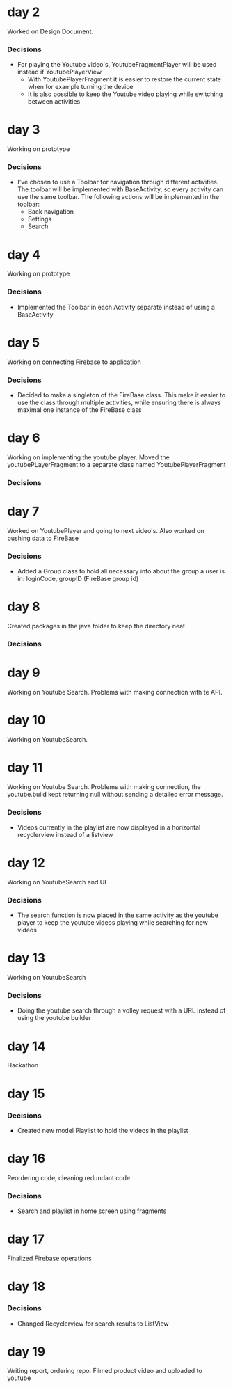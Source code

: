 # day 2
Worked on Design Document.

### Decisions 
- For playing the Youtube video's, YoutubeFragmentPlayer will be used instead if YoutubePlayerView
  - With YoutubePlayerFragment it is easier to restore the current state when for example turning the device
  - It is also possible to keep the Youtube video playing while switching between activities

# day 3
Working on prototype

### Decisions
- I've chosen to use a Toolbar for navigation through different activities. The toolbar will be implemented with BaseActivity, so every activity can use the same toolbar. The following actions will be implemented in the toolbar:
  - Back navigation
  - Settings
  - Search  
  
# day 4
Working on prototype

### Decisions
- Implemented the Toolbar in each Activity separate instead of using a BaseActivity

# day 5
Working on connecting Firebase to application

### Decisions
- Decided to make a singleton of the FireBase class. This make it easier to use the class through multiple activities, while ensuring there is always maximal one instance of the FireBase class

# day 6
Working on implementing the youtube player. Moved the youtubePLayerFragment to a separate class named YoutubePlayerFragment

### Decisions

# day 7
Worked on YoutubePlayer and going to next video's. Also worked on pushing data to FireBase

### Decisions
- Added a Group class to hold all necessary info about the group a user is in: loginCode, groupID (FireBase group id)

# day 8
Created packages in the java folder to keep the directory neat. 

### Decisions

# day 9
Working on Youtube Search. Problems with making connection with te API.

# day 10
Working on YoutubeSearch. 

# day 11
Working on Youtube Search. Problems with making connection, the youtube.build kept returning null without sending a detailed error message.

### Decisions
- Videos currently in the playlist are now displayed in a horizontal recyclerview instead of a listview

# day 12
Working on YoutubeSearch and UI

### Decisions
- The search function is now placed in the same activity as the youtube player to keep the youtube videos playing while searching for new videos

# day 13
Working on YoutubeSearch

### Decisions
- Doing the youtube search through a volley request with a URL instead of using the youtube builder

# day 14
Hackathon

# day 15

### Decisions
- Created new model Playlist to hold the videos in the playlist

# day 16
Reordering code, cleaning redundant code

### Decisions
- Search and playlist in home screen using fragments

# day 17
Finalized Firebase operations

# day 18 

### Decisions
- Changed Recyclerview for search results to ListView

# day 19
Writing report, ordering repo. Filmed product video and uploaded to youtube
